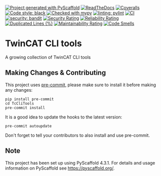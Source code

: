 [![Project generated with PyScaffold](https://img.shields.io/badge/-PyScaffold-005CA0?logo=pyscaffold)](https://pyscaffold.org/)
[![ReadTheDocs](https://readthedocs.org/projects/tcclitools/badge/?version=latest)](https://tcclitools.readthedocs.io/en/latest/)
[![Coveralls](https://img.shields.io/coveralls/github/IndustrialBrains/TcCliTools/main.svg)](https://coveralls.io/r/IndustrialBrains/TcCliTools)
[![Code style: black](https://img.shields.io/badge/code%20style-black-000000.svg)](https://github.com/psf/black)
[![Checked with mypy](http://www.mypy-lang.org/static/mypy_badge.svg)](http://mypy-lang.org/)
[![linting: pylint](https://img.shields.io/badge/linting-pylint-yellowgreen)](https://github.com/PyCQA/pylint)
[![CI](https://github.com/IndustrialBrains/TcCliTools/actions/workflows/ci.yml/badge.svg)](https://github.com/IndustrialBrains/TcCliTools/actions)
[![security: bandit](https://img.shields.io/badge/security-bandit-yellow.svg)](https://github.com/PyCQA/bandit)
[![Security Rating](https://sonarcloud.io/api/project_badges/measure?project=IndustrialBrains_TcCliTools&metric=security_rating)](https://sonarcloud.io/summary/new_code?id=IndustrialBrains_TcCliTools)
[![Reliability Rating](https://sonarcloud.io/api/project_badges/measure?project=IndustrialBrains_TcCliTools&metric=reliability_rating)](https://sonarcloud.io/summary/new_code?id=IndustrialBrains_TcCliTools)
[![Duplicated Lines (%)](https://sonarcloud.io/api/project_badges/measure?project=IndustrialBrains_TcCliTools&metric=duplicated_lines_density)](https://sonarcloud.io/summary/new_code?id=IndustrialBrains_TcCliTools)
[![Maintainability Rating](https://sonarcloud.io/api/project_badges/measure?project=IndustrialBrains_TcCliTools&metric=sqale_rating)](https://sonarcloud.io/summary/new_code?id=IndustrialBrains_TcCliTools)
[![Code Smells](https://sonarcloud.io/api/project_badges/measure?project=IndustrialBrains_TcCliTools&metric=code_smells)](https://sonarcloud.io/summary/new_code?id=IndustrialBrains_TcCliTools)

# TwinCAT CLI tools

A growing collection of TwinCAT CLI tools


## Making Changes & Contributing
This project uses [pre-commit](https://pre-commit.com/), please make
sure to install it before making any changes:

    pip install pre-commit
    cd TcCliTools
    pre-commit install

It is a good idea to update the hooks to the latest version:

    pre-commit autoupdate

Don't forget to tell your contributors to also install and use
pre-commit.

## Note

This project has been set up using PyScaffold 4.3.1. For details and
usage information on PyScaffold see <https://pyscaffold.org/>.
